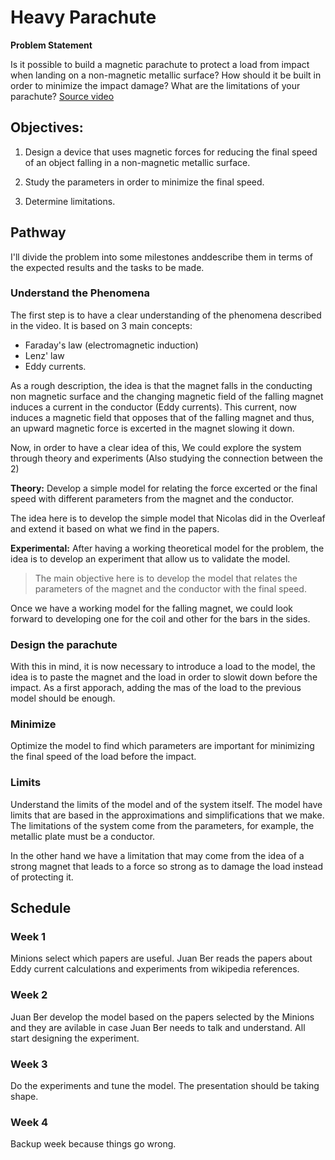 # Heavy Parachute

**Problem Statement**

Is it possible to build a magnetic parachute to protect a load from impact when
landing on a non-magnetic metallic surface? How should it be built in order to
minimize the impact damage? What are the limitations of your parachute?
[Source video](https://www.youtube.com/watch?v=sENgdSF8ppA&feature=emb_title)

## Objectives:

1. Design a device that uses magnetic forces for reducing the final speed of an object
   falling in a non-magnetic metallic surface.

2. Study the parameters in order to minimize the final speed.

3. Determine limitations.

## Pathway

I'll divide the problem into some milestones anddescribe them in terms of the expected results and the tasks to be made.

### Understand the Phenomena

The first step is to have a clear understanding of the phenomena described in the video. It is based on 3 main concepts:

-   Faraday's law (electromagnetic induction)
-   Lenz' law
-   Eddy currents.

As a rough description, the idea is that the magnet falls in the conducting non magnetic surface and the changing magnetic field of the falling magnet induces a current in the conductor (Eddy currents). This current, now induces a magnetic field that opposes that of the falling magnet and thus, an upward magnetic force is excerted in the magnet slowing it down.

Now, in order to have a clear idea of this, We could explore the system through theory and experiments (Also studying the connection between the 2)

**Theory:** Develop a simple model for relating the force excerted or the final speed with different parameters from the magnet and the conductor.

The idea here is to develop the simple model that Nicolas did in the Overleaf and extend it based on what we find in the papers.

**Experimental:** After having a working theoretical model for the problem, the idea is to develop an experiment that allow us to validate the model.

> The main objective here is to develop the model that relates the parameters of the magnet and the conductor with the final speed.

Once we have a working model for the falling magnet, we could look forward to developing one for the coil and other for the bars in the sides.

### Design the parachute

With this in mind, it is now necessary to introduce a load to the model, the idea is to paste the magnet and the load in order to slowit down before the impact. As a first apporach, adding the mas of the load to the previous model should be enough.

### Minimize

Optimize the model to find which parameters are important for minimizing the final speed of the load before the impact.

### Limits

Understand the limits of the model and of the system itself. The model have limits that are based in the approximations and simplifications that we make. The limitations of the system come from the parameters, for example, the metallic plate must be a conductor.

In the other hand we have a limitation that may come from the idea of a strong magnet that leads to a force so strong as to damage the load instead of protecting it.

## Schedule

### Week 1

Minions select which papers are useful. Juan Ber reads the papers about Eddy current calculations and experiments from wikipedia references.

### Week 2

Juan Ber develop the model based on the papers selected by the Minions and they are avilable in case Juan Ber needs to talk and understand. All start designing the experiment.

### Week 3

Do the experiments and tune the model. The presentation should be taking shape.

### Week 4

Backup week because things go wrong.
